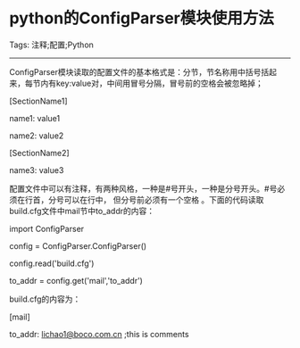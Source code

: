 # python的ConfigParser模块使用方法
Tags: 注释;配置;Python

------

ConfigParser模块读取的配置文件的基本格式是：分节，节名称用中括号括起来，每节内有key:value对，中间用冒号分隔，冒号前的空格会被忽略掉；

[SectionName1]

name1: value1

name2: value2

[SectionName2]

name3: value3

配置文件中可以有注释，有两种风格，一种是#号开头，一种是分号开头。#号必须在行首，分号可以在行中， 但分号前必须有一个空格 。下面的代码读取build.cfg文件中mail节中to_addr的内容：

 import ConfigParser 

 config = ConfigParser.ConfigParser() 

 config.read('build.cfg') 

 to_addr = config.get('mail','to_addr') 

build.cfg的内容为：

[mail]

to_addr: lichao1@boco.com.cn ;this is comments